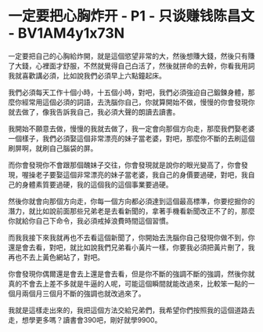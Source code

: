 # 一定要把心胸炸开 - P1 - 只谈赚钱陈昌文 - BV1AM4y1x73N

一定要把自己的心胸給炸開，就是這個慾望非常的大，然後想賺大錢，然後只有賺了大錢，心裡面才舒服，不然就覺得自己白活了，然後就拼命的去幹，你看我用詞我就喜歡講必須，比如說我們必須早上六點鐘起床。

我們必須每天工作十個小時，十五個小時，對吧，我們必須強迫自己鍛鍊身體，那麼你經常用這個必須的詞語，去洗腦你自己，你就算開始不做，慢慢的你會發現你就去做了，像我告訴我自己，我必須大聲的朗讀去讀書。

我開始不願意去做，慢慢的我就去做了，我一定會向那個方向走，那麼我們娶老婆一個樣子，我們必須娶這個非常漂亮的妹子當老婆，對吧，那麼你不斷的去刷這個刷屏啊，就刷自己腦袋的屏。

而你會發現你不會跟那個醜妹子交往，你會發現就是說你的眼光變高了，你會發現，喔操老子要娶這個非常漂亮的妹子當老婆，我自己的身價要過硬，對吧，我自己的身體素質要過硬，我的這個我的這個事業要過硬。

然後你就會向那個方向走，你每一個方向都必須達到這個最高標準，你要挖掘你的潛力，就比如說前面那些兄弟老是去看新聞的，拿著手機看新聞改正不了的，那麼你就給你自己下命令，我必須戒掉浪費時間這個習慣。

而我我接下來我就再也不去看這個新聞了，你開始去洗腦你自己發現你做不到，你還是會去看，對吧，就比如說我們兄弟看小黃片一樣，你要我必須把黃片刪了，我再也不去上黃色網站了，對吧。

你會發現你偶爾還是會去上還是會去看，但是你不斷的強調不斷的強調，然後你就真的不會去上差不多就是牛逼的人呢，可能這個瞬間就能改過來，比較笨一點的一個月兩個月三個月不斷的強調也就改過來了。

我就是這樣走出來的，我把這個方法交給兄弟們，我希望你們按照我的這個道路去走，想學更多嗎？讀書會390吧，剛好就學9900。

